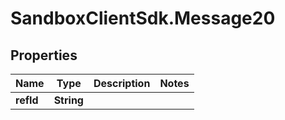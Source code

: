 # SandboxClientSdk.Message20

## Properties
Name | Type | Description | Notes
------------ | ------------- | ------------- | -------------
**refId** | **String** |  | 
